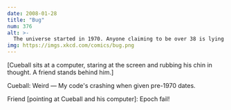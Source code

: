 ```yaml
---
date: 2008-01-28
title: "Bug"
num: 376
alt: >-
  The universe started in 1970. Anyone claiming to be over 38 is lying about their age.
img: https://imgs.xkcd.com/comics/bug.png
---
```

[Cueball sits at a computer, staring at the screen and rubbing his chin in thought. A friend stands behind him.]

Cueball: Weird — My code's crashing when given pre-1970 dates.

Friend [pointing at Cueball and his computer]: Epoch fail!